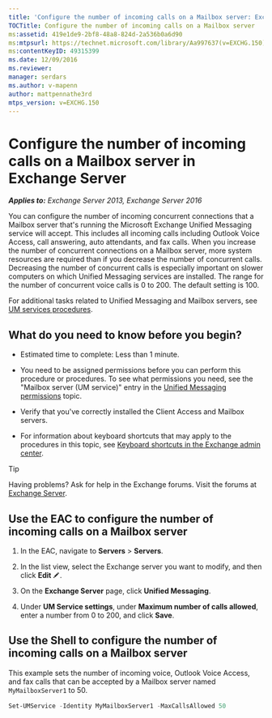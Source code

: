 ```yaml
---
title: 'Configure the number of incoming calls on a Mailbox server: Exchange 2013 Help'
TOCTitle: Configure the number of incoming calls on a Mailbox server
ms:assetid: 419e1de9-2bf8-48a8-824d-2a536b0a6d90
ms:mtpsurl: https://technet.microsoft.com/library/Aa997637(v=EXCHG.150)
ms:contentKeyID: 49315399
ms.date: 12/09/2016
ms.reviewer: 
manager: serdars
ms.author: v-mapenn
author: mattpennathe3rd
mtps_version: v=EXCHG.150
---
```


# Configure the number of incoming calls on a Mailbox server in Exchange Server

_**Applies to:** Exchange Server 2013, Exchange Server 2016_

You can configure the number of incoming concurrent connections that a Mailbox server that's running the Microsoft Exchange Unified Messaging service will accept. This includes all incoming calls including Outlook Voice Access, call answering, auto attendants, and fax calls. When you increase the number of concurrent connections on a Mailbox server, more system resources are required than if you decrease the number of concurrent calls. Decreasing the number of concurrent calls is especially important on slower computers on which Unified Messaging services are installed. The range for the number of concurrent voice calls is 0 to 200. The default setting is 100.

For additional tasks related to Unified Messaging and Mailbox servers, see [UM services procedures](um-services-procedures-exchange-2013-help.md).

## What do you need to know before you begin?

- Estimated time to complete: Less than 1 minute.

- You need to be assigned permissions before you can perform this procedure or procedures. To see what permissions you need, see the "Mailbox server (UM service)" entry in the [Unified Messaging permissions](unified-messaging-permissions-exchange-2013-help.md) topic.

- Verify that you've correctly installed the Client Access and Mailbox servers.

- For information about keyboard shortcuts that may apply to the procedures in this topic, see [Keyboard shortcuts in the Exchange admin center](keyboard-shortcuts-in-the-exchange-admin-center-2013-help.md).

> [!TIP]
> Having problems? Ask for help in the Exchange forums. Visit the forums at [Exchange Server](https://go.microsoft.com/fwlink/p/?linkid=60612).

## Use the EAC to configure the number of incoming calls on a Mailbox server

1. In the EAC, navigate to **Servers** \> **Servers**.

2. In the list view, select the Exchange server you want to modify, and then click **Edit** ![Edit icon](images/JJ218640.6f53ccb2-1f13-4c02-bea0-30690e6ea71d(EXCHG.150).gif "Edit icon").

3. On the **Exchange Server** page, click **Unified Messaging**.

4. Under **UM Service settings**, under **Maximum number of calls allowed**, enter a number from 0 to 200, and click **Save**.

## Use the Shell to configure the number of incoming calls on a Mailbox server

This example sets the number of incoming voice, Outlook Voice Access, and fax calls that can be accepted by a Mailbox server named `MyMailboxServer1` to 50.

```powershell
Set-UMService -Identity MyMailboxServer1 -MaxCallsAllowed 50
```
